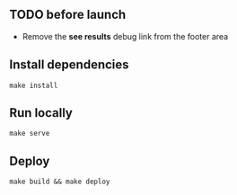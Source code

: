 TODO before launch
------------------

* Remove the **see results** debug link from the footer area

Install dependencies
--------------------

    make install

Run locally
-----------

    make serve

Deploy
------

    make build && make deploy
